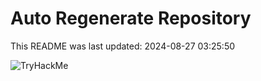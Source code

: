 # Auto Regenerate Repository

This README was last updated: 2024-08-27 03:25:50

 ![TryHackMe](https://tryhackme.com/badge/533634)